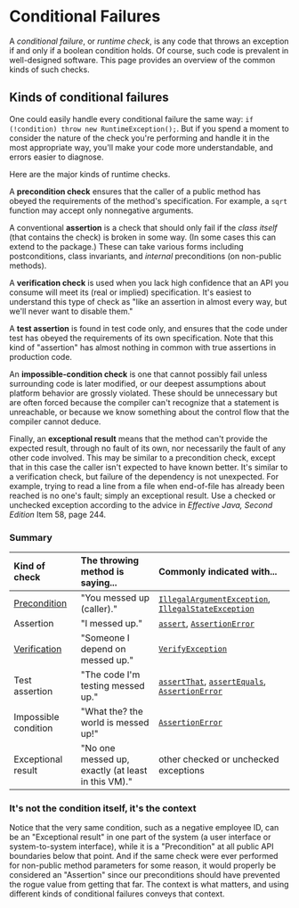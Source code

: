 # Conditional Failures

A _conditional failure_, or _runtime check_, is any code that throws an
exception if and only if a boolean condition holds. Of course, such code is
prevalent in well-designed software. This page provides an overview of the
common kinds of such checks.

## Kinds of conditional failures

One could easily handle every conditional failure the same way: `if (!condition)
throw new RuntimeException();`. But if you spend a moment to consider the nature
of the check you're performing and handle it in the most appropriate way, you'll
make your code more understandable, and errors easier to diagnose.

Here are the major kinds of runtime checks.

A **precondition check** ensures that the caller of a public method has obeyed
the requirements of the method's specification. For example, a `sqrt` function
may accept only nonnegative arguments.

A conventional **assertion** is a check that should only fail if the _class
itself_ (that contains the check) is broken in some way. (In some cases this can
extend to the package.) These can take various forms including postconditions,
class invariants, and _internal_ preconditions (on non-public methods).

A **verification check** is used when you lack high confidence that an API you
consume will meet its (real or implied) specification. It's easiest to
understand this type of check as "like an assertion in almost every way, but
we'll never want to disable them."

A **test assertion** is found in test code only, and ensures that the code under
test has obeyed the requirements of its own specification. Note that this kind
of "assertion" has almost nothing in common with true assertions in production
code.

An **impossible-condition check** is one that cannot possibly fail unless
surrounding code is later modified, or our deepest assumptions about platform
behavior are grossly violated. These should be unnecessary but are often forced
because the compiler can't recognize that a statement is unreachable, or because
we know something about the control flow that the compiler cannot deduce.

Finally, an **exceptional result** means that the method can't provide the
expected result, through no fault of its own, nor necessarily the fault of any
other code involved. This may be similar to a precondition check, except that in
this case the caller isn't expected to have known better. It's similar to a
verification check, but failure of the dependency is not unexpected. For
example, trying to read a line from a file when end-of-file has already been
reached is no one's fault; simply an exceptional result. Use a checked or
unchecked exception according to the advice in _Effective Java, Second Edition_
Item 58, page 244.

### Summary

| Kind of check | The throwing method is saying... | Commonly indicated with... |
|:--------------|:---------------------------------|:------------------|
| [Precondition] | "You messed up (caller)."        | [`IllegalArgumentException`], [`IllegalStateException`] |
| Assertion     | "I messed up."                   | [`assert`], [`AssertionError`] |
| [Verification]  | "Someone I depend on messed up." | [`VerifyException`] |
| Test assertion | "The code I'm testing messed up." | [`assertThat`], [`assertEquals`], [`AssertionError`] |
| Impossible condition | "What the? the world is messed up!" | [`AssertionError`] |
| Exceptional result | "No one messed up, exactly (at least in this VM)." | other checked or unchecked exceptions |

### It's not the condition itself, it's the context

Notice that the very same condition, such as a negative employee ID, can be an
"Exceptional result" in one part of the system (a user interface or
system-to-system interface), while it is a "Precondition" at all public API
boundaries below that point. And if the same check were ever performed for
non-public method parameters for some reason, it would properly be considered an
"Assertion" since our preconditions should have prevented the rogue value from
getting that far. The context is what matters, and using different kinds of
conditional failures conveys that context.

[Precondition]: https://github.com/google/guava/wiki/PreconditionsExplained
[`IllegalArgumentException`]: https://docs.oracle.com/javase/8/docs/api/java/lang/IllegalArgumentException.html
[`IllegalStateException`]: https://docs.oracle.com/javase/8/docs/api/java/lang/IllegalStateException.html
[`assert`]: https://docs.oracle.com/javase/8/docs/technotes/guides/language/assert.html
[`AssertionError`]: https://docs.oracle.com/javase/8/docs/api/java/lang/AssertionError.html
[Verification]: https://google.github.io/guava/releases/snapshot/api/docs/com/google/common/base/Verify.html
[`VerifyException`]: https://google.github.io/guava/releases/snapshot/api/docs/com/google/common/base/VerifyException.html
[`assertThat`]: http://google.github.io/truth/
[`assertEquals`]: http://junit.sourceforge.net/javadoc/org/junit/Assert.html
